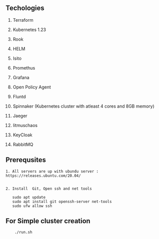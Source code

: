 ## Techologies 

   1. Terraform		

   2. Kubernetes	1.23 

   3. Rook		

   4. HELM		

   5. Isito		

   6. Promethus	

   7. Grafana		

   8. Open Policy Agent	

   9. Fluntd		

   10. Spinnaker	(Kubernetes cluster with atleast 4 cores and 8GB memory)

   11. Jaeger	

   12. litmuschaos		

   13. KeyCloak

   14. RabbitMQ 

## Prerequsites
   
    1. All servers are up with ubundu server : https://releases.ubuntu.com/20.04/


    2. Install  Git, Open ssh and net tools

       sudo apt update
       sudo apt install git openssh-server net-tools
       sudo ufw allow ssh  

## For Simple cluster creation

        ./run.sh 